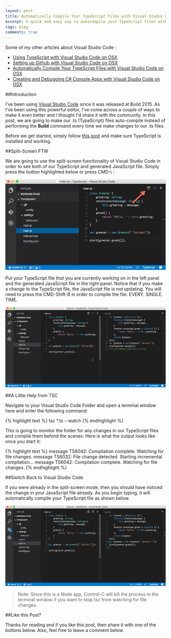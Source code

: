 ```yaml
---
layout: post
title: Automatically Compile Your TypeScript Files with Visual Studio Code on OSX
excerpt: A quick and easy way to autocompile your TypeScript files with Visual Studio Code on OSX
tags: blog
comments: true
---
```


Some of my other articles about Visual Studio Code : 

* [Using TypeScript with Visual Studio Code on OSX](http://michaelcrump.net/using-typescript-with-code/)
* [Setting up Github with Visual Studio Code on OSX](http://michaelcrump.net/using-github-with-visualstudio-code/)
* [Automatically Compile Your TypeScript Files with Visual Studio Code on OSX](http://michaelcrump.net/quick-tip-with-typescript-and-vscode/)
* [Creating and Debugging C# Console Apps with Visual Studio Code on OSX](http://michaelcrump.net/creating-and-debugging-console-apps-with-vscode/)

##Introduction

I've been using [Visual Studio Code](https://code.visualstudio.com/) since it was released at Build 2015. As I've been using this powerful editor, I've come across a couple of ways to make it even better and I thought I'd share it with the community. In this post, we are going to make our .ts (TypeScript) files auto-compile instead of performing the **Build** command every time we make changes to our .ts files. 

Before we get started, simply follow [this post](http://michaelcrump.net/using-typescript-with-code/) and make sure TypeScript is installed and working. 

##Split-Screen FTW

We are going to use the split-screen functionality of Visual Studio Code in order to see both of our TypeScript and generated JavaScript file. Simply press the button highlighted below or press CMD-\ : 

![image](/files/splitscreenvscode.jpg)

Put your TypeScript file that you are currently working on in the left panel and the generated JavaScript file in the right panel. Notice that if you make a change to the TypeScript file, the JavaScript file is not updating. You will need to press the CMD-Shift-B in order to compile the file. EVERY. SINGLE. TIME. 

![image](/files/tscnotautocompiling.gif)

##A Little Help from TSC

Navigate to your Visual Studio Code Folder and open a terminal window here and enter the following command:

{% highlight text %}
tsc *.ts --watch
{% endhighlight %}
	
This is going to monitor the folder for any changes in our TypeScript files and compile them behind the scenes. Here is what the output looks like once you start it: 

{% highlight text %}
message TS6042: Compilation complete. Watching for file changes.
message TS6032: File change detected. Starting incremental compilation...
message TS6042: Compilation complete. Watching for file changes.
{% endhighlight %}

 
##Switch Back to Visual Studio Code

If you were already in the split-screen mode, then you should have noticed the change in your JavaScript file already. As you begin typing, it will automatically compile your TypeScript file as shown below. 

![image](/files/tscautocompiling.gif)

>Note: Since this is a Node app, Control-C will kill the process in the terminal window if you want to stop tsc from watching for file changes. 

##Like this Post?

Thanks for reading and if you like this post, then share it with one of the buttons below. Also, feel free to leave a comment below. 


